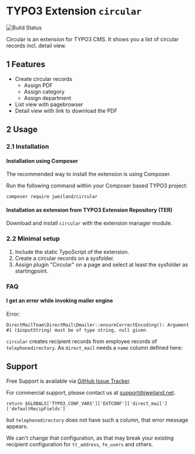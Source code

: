 # TYPO3 Extension `circular`

![Build Status](https://github.com/jweiland-net/circular/workflows/CI/badge.svg)

Circular is an extension for TYPO3 CMS. It shows you a list of circular records incl.
detail view.

## 1 Features

* Create circular records
    * Assign PDF
    * Assign category
    * Assign department
* List view with pagebrowser
* Detail view with link to download the PDF

## 2 Usage

### 2.1 Installation

#### Installation using Composer

The recommended way to install the extension is using Composer.

Run the following command within your Composer based TYPO3 project:

```
composer require jweiland/circular
```

#### Installation as extension from TYPO3 Extension Repository (TER)

Download and install `circular` with the extension manager module.

### 2.2 Minimal setup

1) Include the static TypoScript of the extension.
2) Create a circular records on a sysfolder.
3) Assign plugin "Circular" on a page and select at least the sysfolder as startingpoint.

### FAQ

#### I get an error while invoking mailer engine

Error:

```
DirectMailTeam\DirectMail\Dmailer::ensureCorrectEncoding(): Argument #1 ($inputString) must be of type string, null given
```

`circular` creates recipient records from employee records of `telephonedirectory`.
As `direct_mail` needs a `name` column defined here:

## Support

Free Support is available via [GitHub Issue Tracker](https://github.com/jweiland-net/circular/issues).

For commercial support, please contact us at [support@jweiland.net](support@jweiland.net).


```
return $GLOBALS['TYPO3_CONF_VARS']['EXTCONF']['direct_mail']['defaultRecipFields']
```

but `telephonedirectory` does not have such a column, that error message appears.

We can't change that configuration, as that may break your existing recipient configuration
for `tt_address`, `fe_users` and others.
